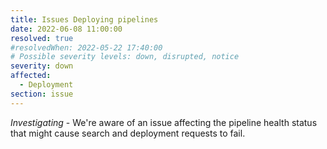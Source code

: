 ```yaml
---
title: Issues Deploying pipelines
date: 2022-06-08 11:00:00
resolved: true
#resolvedWhen: 2022-05-22 17:40:00
# Possible severity levels: down, disrupted, notice
severity: down
affected:
  - Deployment
section: issue
---
```


*Investigating* - We're aware of an issue affecting the pipeline health status that might cause search and deployment requests to fail.
